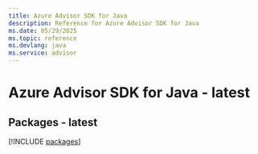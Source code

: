 ```yaml
---
title: Azure Advisor SDK for Java
description: Reference for Azure Advisor SDK for Java
ms.date: 05/29/2025
ms.topic: reference
ms.devlang: java
ms.service: advisor
---
```

# Azure Advisor SDK for Java - latest
## Packages - latest
[!INCLUDE [packages](advisor-index.md)]